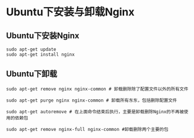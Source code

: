 # Ubuntu下安装与卸载Nginx

## Ubuntu下安装Nginx

    sudo apt-get update
    sudo apt-get install nginx

## Ubuntu下卸载

    sudo apt-get remove nginx nginx-common # 卸载删除除了配置文件以外的所有文件

    sudo apt-get purge nginx nginx-common # 卸载所有东东，包括删除配置文件

    sudo apt-get autoremove # 在上面命令结束后执行，主要是卸载删除Nginx的不再被使用的依赖包

    sudo apt-get remove nginx-full nginx-common #卸载删除两个主要的包